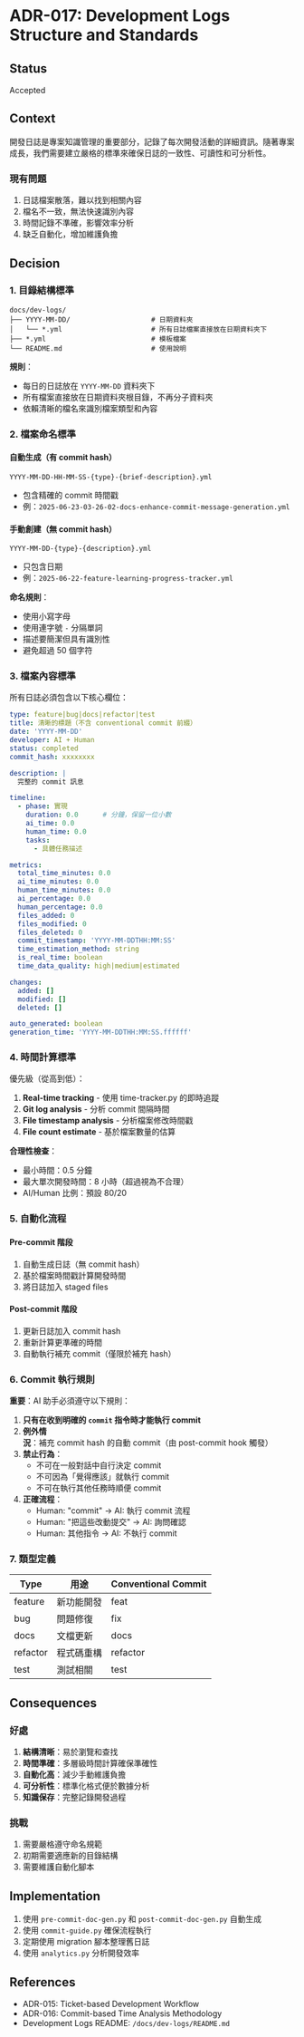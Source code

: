 # ADR-017: Development Logs Structure and Standards

## Status
Accepted

## Context
開發日誌是專案知識管理的重要部分，記錄了每次開發活動的詳細資訊。隨著專案成長，我們需要建立嚴格的標準來確保日誌的一致性、可讀性和可分析性。

### 現有問題
1. 日誌檔案散落，難以找到相關內容
2. 檔名不一致，無法快速識別內容
3. 時間記錄不準確，影響效率分析
4. 缺乏自動化，增加維護負擔

## Decision

### 1. 目錄結構標準

```
docs/dev-logs/
├── YYYY-MM-DD/                    # 日期資料夾
│   └── *.yml                      # 所有日誌檔案直接放在日期資料夾下
├── *.yml                          # 模板檔案
└── README.md                      # 使用說明
```

**規則**：
- 每日的日誌放在 `YYYY-MM-DD` 資料夾下
- 所有檔案直接放在日期資料夾根目錄，不再分子資料夾
- 依賴清晰的檔名來識別檔案類型和內容

### 2. 檔案命名標準

#### 自動生成（有 commit hash）
```
YYYY-MM-DD-HH-MM-SS-{type}-{brief-description}.yml
```
- 包含精確的 commit 時間戳
- 例：`2025-06-23-03-26-02-docs-enhance-commit-message-generation.yml`

#### 手動創建（無 commit hash）
```
YYYY-MM-DD-{type}-{description}.yml
```
- 只包含日期
- 例：`2025-06-22-feature-learning-progress-tracker.yml`

**命名規則**：
- 使用小寫字母
- 使用連字號 `-` 分隔單詞
- 描述要簡潔但具有識別性
- 避免超過 50 個字符

### 3. 檔案內容標準

所有日誌必須包含以下核心欄位：

```yaml
type: feature|bug|docs|refactor|test
title: 清晰的標題（不含 conventional commit 前綴）
date: 'YYYY-MM-DD'
developer: AI + Human
status: completed
commit_hash: xxxxxxxx

description: |
  完整的 commit 訊息

timeline:
  - phase: 實現
    duration: 0.0      # 分鐘，保留一位小數
    ai_time: 0.0
    human_time: 0.0
    tasks:
      - 具體任務描述

metrics:
  total_time_minutes: 0.0
  ai_time_minutes: 0.0
  human_time_minutes: 0.0
  ai_percentage: 0.0
  human_percentage: 0.0
  files_added: 0
  files_modified: 0
  files_deleted: 0
  commit_timestamp: 'YYYY-MM-DDTHH:MM:SS'
  time_estimation_method: string
  is_real_time: boolean
  time_data_quality: high|medium|estimated

changes:
  added: []
  modified: []
  deleted: []

auto_generated: boolean
generation_time: 'YYYY-MM-DDTHH:MM:SS.ffffff'
```

### 4. 時間計算標準

優先級（從高到低）：
1. **Real-time tracking** - 使用 time-tracker.py 的即時追蹤
2. **Git log analysis** - 分析 commit 間隔時間
3. **File timestamp analysis** - 分析檔案修改時間戳
4. **File count estimate** - 基於檔案數量的估算

**合理性檢查**：
- 最小時間：0.5 分鐘
- 最大單次開發時間：8 小時（超過視為不合理）
- AI/Human 比例：預設 80/20

### 5. 自動化流程

#### Pre-commit 階段
1. 自動生成日誌（無 commit hash）
2. 基於檔案時間戳計算開發時間
3. 將日誌加入 staged files

#### Post-commit 階段
1. 更新日誌加入 commit hash
2. 重新計算更準確的時間
3. 自動執行補充 commit（僅限於補充 hash）

### 6. Commit 執行規則

**重要**：AI 助手必須遵守以下規則：
1. **只有在收到明確的 `commit` 指令時才能執行 commit**
2. **例外情況**：補充 commit hash 的自動 commit（由 post-commit hook 觸發）
3. **禁止行為**：
   - 不可在一般對話中自行決定 commit
   - 不可因為「覺得應該」就執行 commit
   - 不可在執行其他任務時順便 commit
4. **正確流程**：
   - Human: "commit" → AI: 執行 commit 流程
   - Human: "把這些改動提交" → AI: 詢問確認
   - Human: 其他指令 → AI: 不執行 commit

### 7. 類型定義

| Type | 用途 | Conventional Commit |
|------|------|---------------------|
| feature | 新功能開發 | feat |
| bug | 問題修復 | fix |
| docs | 文檔更新 | docs |
| refactor | 程式碼重構 | refactor |
| test | 測試相關 | test |

## Consequences

### 好處
1. **結構清晰**：易於瀏覽和查找
2. **時間準確**：多層級時間計算確保準確性
3. **自動化高**：減少手動維護負擔
4. **可分析性**：標準化格式便於數據分析
5. **知識保存**：完整記錄開發過程

### 挑戰
1. 需要嚴格遵守命名規範
2. 初期需要適應新的目錄結構
3. 需要維護自動化腳本

## Implementation

1. 使用 `pre-commit-doc-gen.py` 和 `post-commit-doc-gen.py` 自動生成
2. 使用 `commit-guide.py` 確保流程執行
3. 定期使用 migration 腳本整理舊日誌
4. 使用 `analytics.py` 分析開發效率

## References
- ADR-015: Ticket-based Development Workflow
- ADR-016: Commit-based Time Analysis Methodology
- Development Logs README: `/docs/dev-logs/README.md`